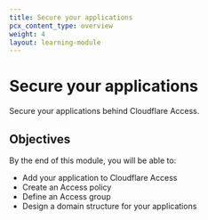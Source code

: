 ```yaml
---
title: Secure your applications
pcx_content_type: overview
weight: 4
layout: learning-module
---
```


# Secure your applications

Secure your applications behind Cloudflare Access.

## Objectives

By the end of this module, you will be able to:

- Add your application to Cloudflare Access
- Create an Access policy
- Define an Access group
- Design a domain structure for your applications

